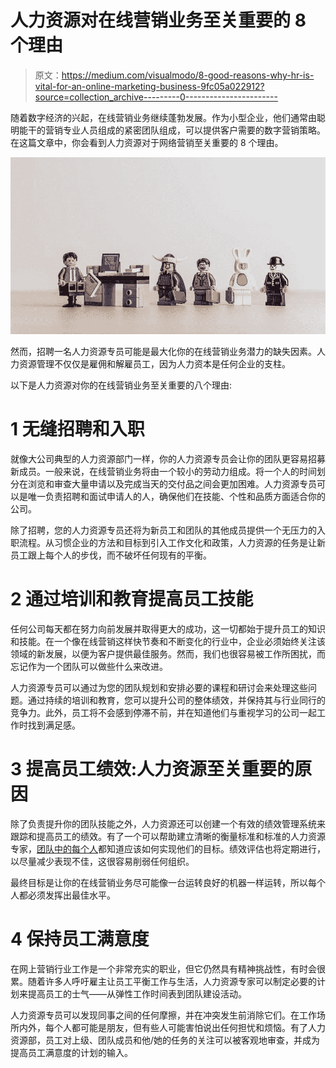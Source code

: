 # 人力资源对在线营销业务至关重要的 8 个理由

> 原文：<https://medium.com/visualmodo/8-good-reasons-why-hr-is-vital-for-an-online-marketing-business-9fc05a022912?source=collection_archive---------0----------------------->

随着数字经济的兴起，在线营销业务继续蓬勃发展。作为小型企业，他们通常由聪明能干的营销专业人员组成的紧密团队组成，可以提供客户需要的数字营销策略。在这篇文章中，你会看到人力资源对于网络营销至关重要的 8 个理由。

![](img/8d76dc8839f72f86d7253e8df76487c3.png)

然而，招聘一名人力资源专员可能是最大化你的在线营销业务潜力的缺失因素。人力资源管理不仅仅是雇佣和解雇员工，因为人力资本是任何企业的支柱。

以下是人力资源对你的在线营销业务至关重要的八个理由:

# 1 无缝招聘和入职

就像大公司典型的人力资源部门一样，你的人力资源专员会让你的团队更容易招募新成员。一般来说，在线营销业务将由一个较小的劳动力组成。将一个人的时间划分在浏览和审查大量申请以及完成当天的交付品之间会更加困难。人力资源专员可以是唯一负责招聘和面试申请人的人，确保他们在技能、个性和品质方面适合你的公司。

除了招聘，您的人力资源专员还将为新员工和团队的其他成员提供一个无压力的入职流程。从习惯企业的方法和目标到引入工作文化和政策，人力资源的任务是让新员工跟上每个人的步伐，而不破坏任何现有的平衡。

# 2 通过培训和教育提高员工技能

任何公司每天都在努力向前发展并取得更大的成功，这一切都始于提升员工的知识和技能。在一个像在线营销这样快节奏和不断变化的行业中，企业必须始终关注该领域的新发展，以便为客户提供最佳服务。然而，我们也很容易被工作所困扰，而忘记作为一个团队可以做些什么来改进。

人力资源专员可以通过为您的团队规划和安排必要的课程和研讨会来处理这些问题。通过持续的培训和教育，您可以提升公司的整体绩效，并保持其与行业同行的竞争力。此外，员工将不会感到停滞不前，并在知道他们与重视学习的公司一起工作时找到满足感。

# 3 提高员工绩效:人力资源至关重要的原因

除了负责提升你的团队技能之外，人力资源还可以创建一个有效的绩效管理系统来跟踪和提高员工的绩效。有了一个可以帮助建立清晰的衡量标准和标准的人力资源专家，[团队中的每个人](https://visualmodo.com/top-8-initiatives-to-improve-your-team-connection-and-productivity/)都知道应该如何实现他们的目标。绩效评估也将定期进行，以尽量减少表现不佳，这很容易削弱任何组织。

最终目标是让你的在线营销业务尽可能像一台运转良好的机器一样运转，所以每个人都必须发挥出最佳水平。

# 4 保持员工满意度

在网上营销行业工作是一个非常充实的职业，但它仍然具有精神挑战性，有时会很累。随着许多人呼吁雇主让员工平衡工作与生活，人力资源专家可以制定必要的计划来提高员工的士气——从弹性工作时间表到团队建设活动。

人力资源专员可以发现同事之间的任何摩擦，并在冲突发生前消除它们。在工作场所内外，每个人都可能是朋友，但有些人可能害怕说出任何担忧和烦恼。有了人力资源部，员工对上级、团队成员和他/她的任务的关注可以被客观地审查，并成为提高员工满意度的计划的输入。